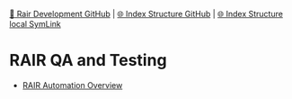 [📁 Rair Development GitHub](/cerulean-circle-unlimited-2cu/product/development/2cu-custom-development/rair-development.md) | [🌐 Index Structure GitHub](/cerulean-circle-unlimited-2cu/product/development/2cu-custom-development/rair-development/rair-qa-and-testing.md) | [🌐 Index Structure local SymLink](./rair-qa-and-testing.entry.md)

# RAIR QA and Testing

- [RAIR Automation Overview](../../../../../2cu.atlassian.net/wiki/spaces/CCU/pages/1589018625/RAIR_Automation_Overview.md)
